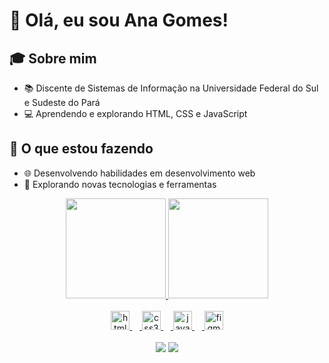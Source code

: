 # 👋 Olá, eu sou Ana Gomes!

## 🎓 Sobre mim
- 📚 Discente de Sistemas de Informação na Universidade Federal do Sul e Sudeste do Pará
- 💻 Aprendendo e explorando HTML, CSS e JavaScript

## 🚀 O que estou fazendo
- 🌐 Desenvolvendo habilidades em desenvolvimento web
- 🤖 Explorando novas tecnologias e ferramentas

<div align="center">
  <a href="https://github.com/anafgomes">
  <img height="160em" src="https://github-readme-stats.vercel.app/api?username=anafgomes&show_icons=true&theme=radical&include_all_commits=true&count_private=true"/>
  <img height="160em" src="https://github-readme-stats.vercel.app/api/top-langs/?username=anafgomes&layout=compact&langs_count=7&theme=radical"/>
</div>
<br>
<div align="center">
  <img src="https://cdn.jsdelivr.net/gh/devicons/devicon/icons/html5/html5-original.svg" height="30" alt="html5 logo"  />
  <img width="12" />
  <img src="https://cdn.jsdelivr.net/gh/devicons/devicon/icons/css3/css3-original.svg" height="30" alt="css3 logo"  />
  <img width="12" />
  <img src="https://cdn.jsdelivr.net/gh/devicons/devicon/icons/javascript/javascript-original.svg" height="30" alt="javascript logo"  />
  <img width="12" />
  <img src="https://cdn.jsdelivr.net/gh/devicons/devicon/icons/figma/figma-original.svg" height="30" alt="figma logo"  />
</div>
<br>
<div align="center"> 
 <a href = "mailto:anaflaviassg@gmail.com"><img src="https://img.shields.io/badge/-Gmail-%23333?style=for-the-badge&logo=gmail&logoColor=white" target="_blank"></a>
  <a href = "https://www.linkedin.com/in/anaflaviassg" target="_blank"><img src="https://img.shields.io/badge/-LinkedIn-%230077B5?style=for-the-badge&logo=linkedin&logoColor=white" target="_blank"></a> 
</div>

